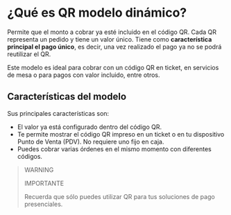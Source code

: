 # ¿Qué es QR modelo dinámico?

Permite que el monto a cobrar ya esté incluido en el código QR. Cada QR representa un pedido y tiene un valor único. Tiene como **característica principal el pago único**, es decir, una vez realizado el pago ya no se podrá reutilizar el QR.

Este modelo es ideal para cobrar con un código QR en ticket, en servicios de mesa o para pagos con valor incluido, entre otros.

## Características del modelo

Sus principales características son:

- El valor ya está configurado dentro del código QR.
- Te permite mostrar el código QR impreso en un ticket o en tu dispositivo Punto de Venta (PDV). No requiere uno fijo en caja.
- Puedes cobrar varias órdenes en el mismo momento con diferentes códigos.

> WARNING
>
> IMPORTANTE
>
> Recuerda que sólo puedes utilizar QR para tus soluciones de pago presenciales.